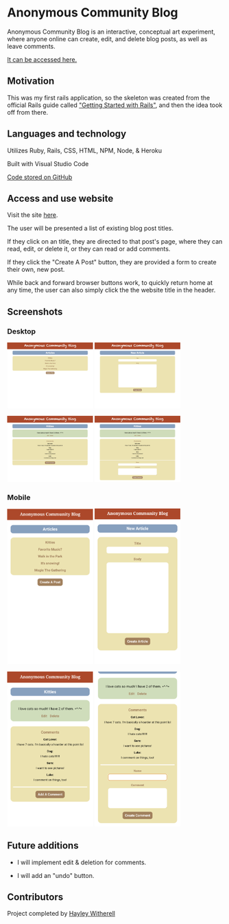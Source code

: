 # Anonymous Community Blog

Anonymous Community Blog is an interactive, conceptual art experiment, where anyone online can create, edit, and delete blog posts, as well as leave comments.

[It can be accessed here.](https://rails-fun.herokuapp.com/)

## Motivation

This was my first rails application, so the skeleton was created from the official Rails guide called ["Getting Started with Rails"](https://guides.rubyonrails.org/getting_started.html), and then the idea took off from there.

## Languages and technology

Utilizes Ruby, Rails, CSS, HTML, NPM, Node, & Heroku

Built with Visual Studio Code

[Code stored on GitHub](https://github.com/hayleyskyland/rails_fun)

## Access and use website

Visit the site [here](https://rails-fun.herokuapp.com/).

The user will be presented a list of existing blog post titles.

If they click on an title, they are directed to that post's page, where they can read, edit, or delete it, or they can read or add comments.

If they click the "Create A Post" button, they are provided a form to create their own, new post.

While back and forward browser buttons work, to quickly return home at any time, the user can also simply click the the website title in the header.

## Screenshots

### Desktop

<p>
  <img src="./app/assets/images/desktop-home.png" alt="desktop home screenshot" width="200"/>
  <img src="./app/assets/images/desktop-new.png" alt="desktop new post screenshot" width="200"/>
</p>
<p>
  <img src="./app/assets/images/desktop-article.png" alt="desktop article screenshot" width="200"/>
  <img src="./app/assets/images/desktop-comment.png" alt="desktop comment screenshot" width="200"/>
</p>

### Mobile

<p>
  <img src="./app/assets/images/mobile-home.png" alt="mobile home screenshot" width="200"/>
  <img src="./app/assets/images/mobile-new.png" alt="mobile new post screenshot" width="200"/>
</p>
<p>
  <img src="./app/assets/images/mobile-article.png" alt="mobile article screenshot" width="200"/>
  <img src="./app/assets/images/mobile-comment.png" alt="mobile comment screenshot" width="200"/>
</p>

## Future additions

* I will implement edit & deletion for comments.

* I will add an "undo" button.

## Contributors

Project completed by [Hayley Witherell](https://github.com/hayleyw7)
